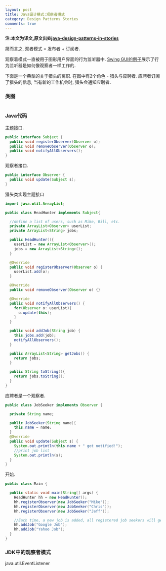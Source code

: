 ```yaml
---
layout: post
title: Java设计模式:观察者模式
category: Design Patterns Stories
comments: true
---
```


**注:本文为译文,原文出处[java-design-patterns-in-stories](http://www.programcreek.com/java-design-patterns-in-stories/)**

简而言之, 观者模式 = 发布者 + 订阅者.<br/>



观察着模式一直被用于图形用户界面的行为监听器中. [Swing GUI的例子](http://www.programcreek.com/2009/01/the-steps-involved-in-building-a-swing-gui-application/)展示了行为监听器是如何像观察者一样工作的.<br/>

下面是一个典型的关于猎头的离职. 在图中有2个角色 - 猎头与应聘者. 应聘者订阅了猎头的信息, 当有新的工作机会时, 猎头会通知应聘者.

### **类图**

<img class="alignleft size-full wp-image-2617" title="observer pattern" alt="" src="http://www.programcreek.com/wp-content/uploads/2011/01/observer-pattern.gif">

### **Java代码**

主题接口.

``` java
public interface Subject {
  public void registerObserver(Observer o);
  public void removeObserver(Observer o);
  public void notifyAllObservers();
}
```

观察者接口.

``` java
public interface Observer {
  public void update(Subject s);
}
```

猎头类实现主题接口

``` java
import java.util.ArrayList;

public class HeadHunter implements Subject{

  //define a list of users, such as Mike, Bill, etc.
  private ArrayList<Observer> userList;
  private ArrayList<String> jobs;

  public HeadHunter(){
    userList = new ArrayList<Observer>();
    jobs = new ArrayList<String>();
  }

  @Override
  public void registerObserver(Observer o) {
    userList.add(o);
  }

  @Override
  public void removeObserver(Observer o) {}

  @Override
  public void notifyAllObservers() {
    for(Observer o: userList){
      o.update(this);
    }
  }

  public void addJob(String job) {
    this.jobs.add(job);
    notifyAllObservers();
  }

  public ArrayList<String> getJobs() {
    return jobs;
  }

  public String toString(){
    return jobs.toString();
  }
}
```

应聘者是一个观察者.

``` java
public class JobSeeker implements Observer {

  private String name;

  public JobSeeker(String name){
    this.name = name;
  }
  @Override
  public void update(Subject s) {
    System.out.println(this.name + " got notified!");
    //print job list
    System.out.println(s);
  }
}
```

开始.

``` java
public class Main {

  public static void main(String[] args) {
    HeadHunter hh = new HeadHunter();
    hh.registerObserver(new JobSeeker("Mike"));
    hh.registerObserver(new JobSeeker("Chris"));
    hh.registerObserver(new JobSeeker("Jeff"));

    //Each time, a new job is added, all registered job seekers will get noticed.
    hh.addJob("Google Job");
    hh.addJob("Yahoo Job");
  }
}
```

### **JDK中的观察者模式**

java.util.EventListener

